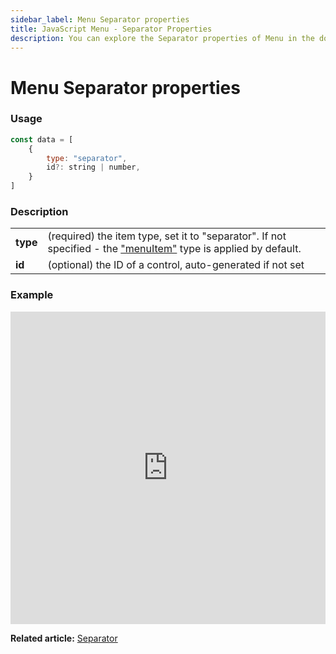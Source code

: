 ```yaml
---
sidebar_label: Menu Separator properties
title: JavaScript Menu - Separator Properties 
description: You can explore the Separator properties of Menu in the documentation of the DHTMLX JavaScript UI library. Browse developer guides and API reference, try out code examples and live demos, and download a free 30-day evaluation version of DHTMLX Suite.
---
```


# Menu Separator properties

### Usage

~~~js
const data = [
    {
        type: "separator",
        id?: string | number,
    }
]
~~~

### Description

<table>
    <tbody>
        <tr>
            <td><b>type</b></td>
            <td>(required) the item type, set it to "separator". If not specified - the <a href="../../configuring_menu_items#menuitem">"menuItem"</a> type is applied by default.</td>
        </tr>
        <tr>
            <td><b>id</b></td>
            <td>(optional) the ID of a control, auto-generated if not set</td>
        </tr>
    </tbody>
</table>

### Example

<iframe src="https://snippet.dhtmlx.com/71tybx5j?mode=js" frameborder="0" class="snippet_iframe" width="100%" height="500"></iframe>

**Related article:** [Separator](menu/configuring_menu_items.md#separator)
